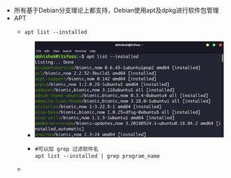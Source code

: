 - 所有基于Debian分支理论上都支持，Debian使用apt及dpkg进行软件包管理
- APT
	- ```
	  apt list --installed
	  ```
		- ![image.png](../assets/image_1715652171847_0.png)
		- ```
		  #可以加 grep 过滤软件名
		  apt list --installed | grep program_name
		  ```
	-